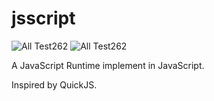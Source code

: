 # jsscript

![All Test262](https://img.shields.io/endpoint?url=https%3A%2F%2Fgist.githubusercontent.com%2FXGHeaven%2Feb8c89fdddb8545a94c59c88b687fad5%2Fraw%2Fmain-all.json)
![All Test262](https://img.shields.io/endpoint?url=https%3A%2F%2Fgist.githubusercontent.com%2FXGHeaven%2Feb8c89fdddb8545a94c59c88b687fad5%2Fraw%2Fmain-strict%20mode.json)

A JavaScript Runtime implement in JavaScript.

Inspired by QuickJS.
